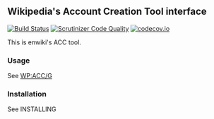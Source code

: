 ## Wikipedia's Account Creation Tool interface
[//]: # (TODO: Update badges with upstream url when merged)
[![Build Status](https://travis-ci.org/enwikipedia-acc/waca.svg?branch=master)](https://travis-ci.org/enwikipedia-acc/waca)
[![Scrutinizer Code Quality](https://scrutinizer-ci.com/g/enwikipedia-acc/waca/badges/quality-score.png?b=master)](https://scrutinizer-ci.com/g/enwikipedia-acc/waca/?branch=master)
[![codecov.io](https://codecov.io/github/enwikipedia-acc/waca/coverage.svg?branch=master)](https://codecov.io/github/enwikipedia-acc/waca?branch=master)

This is enwiki's ACC tool.

### Usage

See [WP:ACC/G](http://enwp.org/WP:ACC/G)

### Installation

See INSTALLING
